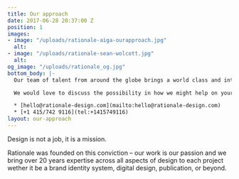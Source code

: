 ```yaml
---
title: Our approach
date: 2017-06-28 20:37:00 Z
position: 1
images:
- image: "/uploads/rationale-aiga-ourapproach.jpg"
  alt: 
- image: "/uploads/rationale-sean-wolcott.jpg"
  alt: 
og_image: "/uploads/rationale_og.jpg"
bottom_body: |-
  Our team of talent from around the globe brings a world class and international perspective, giving a broad level of insights to each project. Sean Wolcott the founder of Rationale brings over 20 years experience having previously design for some of the biggest brands and products in the world.

  We would love to discuss the possibility in how we might help on your next project.

  * [hello@rationale-design.com](mailto:hello@rationale-design.com)
  * [+1 415/742 9116](tel:+1415749116)
layout: our-approach
---
```


Design is not a job, it is a mission.

Rationale was founded on this conviction – our work is our passion and we bring over 20 years expertise across all aspects of design to each project wether it be a brand identity system, digital design, publication, or beyond.

